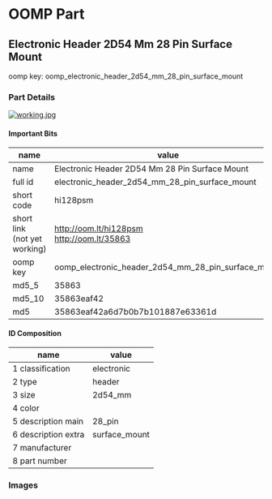 # OOMP Part  
## Electronic Header 2D54 Mm 28 Pin Surface Mount  
  
oomp key: oomp_electronic_header_2d54_mm_28_pin_surface_mount  
  
### Part Details  
  
[![working.jpg](working_600.jpg)](working.jpg)  
  
#### Important Bits  
| name | value | 
| --- | --- | 
| name | Electronic Header 2D54 Mm 28 Pin Surface Mount | 
| full id | electronic_header_2d54_mm_28_pin_surface_mount | 
| short code | hi128psm | 
| short link<br>(not yet working) | http://oom.lt/hi128psm<br>http://oom.lt/35863 | 
| oomp key | oomp_electronic_header_2d54_mm_28_pin_surface_mount | 
| md5_5 | 35863 | 
| md5_10 | 35863eaf42 | 
| md5 | 35863eaf42a6d7b0b7b101887e63361d | 
#### ID Composition  
| name | value | 
| --- | --- | 
| 1 classification | electronic | 
| 2 type | header | 
| 3 size | 2d54_mm | 
| 4 color |  | 
| 5 description main | 28_pin | 
| 6 description extra | surface_mount | 
| 7 manufacturer |  | 
| 8 part number |  | 
### Images  
